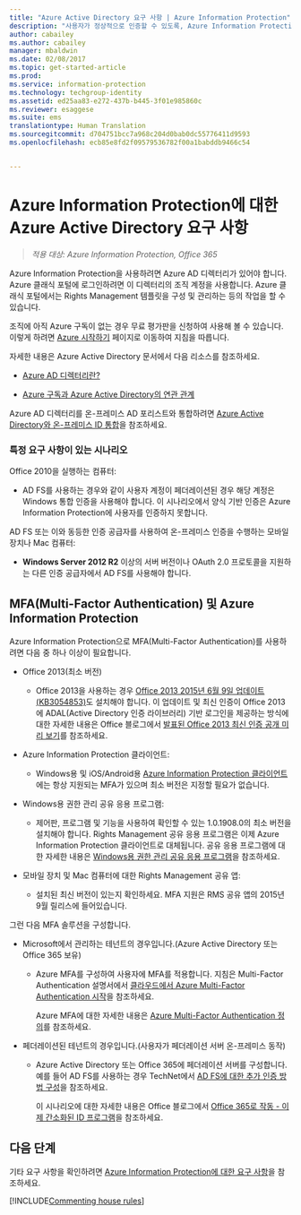 ```yaml
---
title: "Azure Active Directory 요구 사항 | Azure Information Protection"
description: "사용자가 정상적으로 인증할 수 있도록, Azure Information Protection을 사용하는 데 필요한 Azure AD 요구 사항을 파악합니다."
author: cabailey
ms.author: cabailey
manager: mbaldwin
ms.date: 02/08/2017
ms.topic: get-started-article
ms.prod: 
ms.service: information-protection
ms.technology: techgroup-identity
ms.assetid: ed25aa83-e272-437b-b445-3f01e985860c
ms.reviewer: esaggese
ms.suite: ems
translationtype: Human Translation
ms.sourcegitcommit: d704751bcc7a968c204d0bab0dc55776411d9593
ms.openlocfilehash: ecb85e8fd2f09579536782f00a1babddb9466c54


---
```


# <a name="azure-active-directory-requirements-for-azure-information-protection"></a>Azure Information Protection에 대한 Azure Active Directory 요구 사항

>*적용 대상: Azure Information Protection, Office 365*

Azure Information Protection을 사용하려면 Azure AD 디렉터리가 있어야 합니다. Azure 클래식 포털에 로그인하려면 이 디렉터리의 조직 계정을 사용합니다. Azure 클래식 포털에서는 Rights Management 템플릿을 구성 및 관리하는 등의 작업을 할 수 있습니다.

조직에 아직 Azure 구독이 없는 경우 무료 평가판을 신청하여 사용해 볼 수 있습니다. 이렇게 하려면 [Azure 시작하기](https://account.windowsazure.com/organization) 페이지로 이동하여 지침을 따릅니다.

자세한 내용은 Azure Active Directory 문서에서 다음 리소스를 참조하세요.

-   [Azure AD 디렉터리란?](/active-directory/active-directory-whatis)

-   [Azure 구독과 Azure Active Directory의 연관 관계](/active-directory/active-directory-how-subscriptions-associated-directory)

Azure AD 디렉터리를 온-프레미스 AD 포리스트와 통합하려면 [Azure Active Directory와 온-프레미스 ID 통합](/active-directory/active-directory-aadconnect)을 참조하세요.

### <a name="scenarios-that-have-specific-requirements"></a>특정 요구 사항이 있는 시나리오 

Office 2010을 실행하는 컴퓨터: 

- AD FS를 사용하는 경우와 같이 사용자 계정이 페더레이션된 경우 해당 계정은 Windows 통합 인증을 사용해야 합니다. 이 시나리오에서 양식 기반 인증은 Azure Information Protection에 사용자를 인증하지 못합니다.

AD FS 또는 이와 동등한 인증 공급자를 사용하여 온-프레미스 인증을 수행하는 모바일 장치나 Mac 컴퓨터:

- **Windows Server 2012 R2** 이상의 서버 버전이나 OAuth 2.0 프로토콜을 지원하는 다른 인증 공급자에서 AD FS를 사용해야 합니다.

## <a name="multi-factor-authentication-mfa-and-azure-information-protection"></a>MFA(Multi-Factor Authentication) 및 Azure Information Protection
Azure Information Protection으로 MFA(Multi-Factor Authentication)를 사용하려면 다음 중 하나 이상이 필요합니다.

-   Office 2013(최소 버전)

    -   Office 2013을 사용하는 경우 [Office 2013 2015년 6월 9일 업데이트(KB3054853)](https://support.microsoft.com/kb/3054853)도 설치해야 합니다. 이 업데이트 및 최신 인증이 Office 2013에 ADAL(Active Directory 인증 라이브러리) 기반 로그인을 제공하는 방식에 대한 자세한 내용은 Office 블로그에서 [발표된 Office 2013 최신 인증 공개 미리 보기](https://blogs.office.com/2015/03/23/office-2013-modern-authentication-public-preview-announced/)를 참조하세요.

- Azure Information Protection 클라이언트:

    - Windows용 및 iOS/Android용 [Azure Information Protection 클라이언트](../rms-client/aip-client.md)에는 항상 지원되는 MFA가 있으며 최소 버전은 지정할 필요가 없습니다. 

-   Windows용 권한 관리 공유 응용 프로그램:

    -   제어판, 프로그램 및 기능을 사용하여 확인할 수 있는 1.0.1908.0의 최소 버전을 설치해야 합니다. Rights Management 공유 응용 프로그램은 이제 Azure Information Protection 클라이언트로 대체됩니다. 공유 응용 프로그램에 대한 자세한 내용은 [Windows용 권한 관리 공유 응용 프로그램](../rms-client/sharing-app-windows.md)을 참조하세요.

-   모바일 장치 및 Mac 컴퓨터에 대한 Rights Management 공유 앱:

    -   설치된 최신 버전이 있는지 확인하세요. MFA 지원은 RMS 공유 앱의 2015년 9월 릴리스에 들어있습니다.

그런 다음 MFA 솔루션을 구성합니다.

-   Microsoft에서 관리하는 테넌트의 경우입니다.(Azure Active Directory 또는 Office 365 보유)

    -   Azure MFA를 구성하여 사용자에 MFA를 적용합니다. 지침은 Multi-Factor Authentication 설명서에서 [클라우드에서 Azure Multi-Factor Authentication 시작](/multi-factor-authentication/multi-factor-authentication-get-started-cloud)을 참조하세요.

        Azure MFA에 대한 자세한 내용은 [Azure Multi-Factor Authentication 정의](/multi-factor-authentication/multi-factor-authentication)를 참조하세요.

-   페더레이션된 테넌트의 경우입니다.(사용자가 페더레이션 서버 온-프레미스 동작)

    -   Azure Active Directory 또는 Office 365에 페더레이션 서버를 구성합니다. 예를 들어 AD FS를 사용하는 경우 TechNet에서 [AD FS에 대한 추가 인증 방법 구성](https://technet.microsoft.com/library/dn758113.aspx)을 참조하세요.

        이 시나리오에 대한 자세한 내용은 Office 블로그에서 [Office 365로 작동 - 이제 간소화된 ID 프로그램](https://blogs.office.com/2014/01/30/the-works-with-office-365-identity-program-now-streamlined/)을 참조하세요.

## <a name="next-steps"></a>다음 단계
기타 요구 사항을 확인하려면 [Azure Information Protection에 대한 요구 사항](requirements-azure-rms.md)을 참조하세요.

[!INCLUDE[Commenting house rules](../includes/houserules.md)]



<!--HONumber=Feb17_HO2-->


